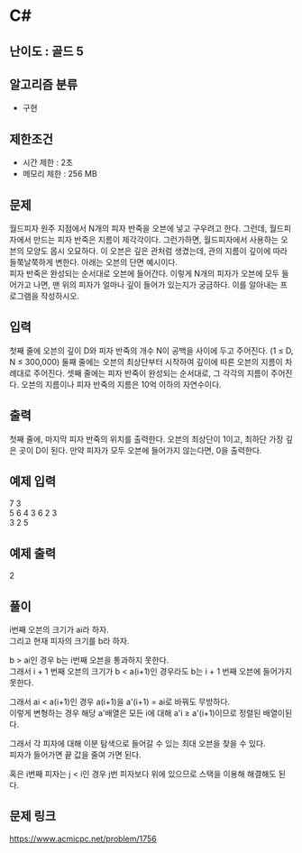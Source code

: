 # C#

## 난이도 : 골드 5

## 알고리즘 분류
  - 구현

## 제한조건
  - 시간 제한 : 2초
  - 메모리 제한 : 256 MB

## 문제
월드피자 원주 지점에서 N개의 피자 반죽을 오븐에 넣고 구우려고 한다. 그런데, 월드피자에서 만드는 피자 반죽은 지름이 제각각이다. 그런가하면, 월드피자에서 사용하는 오븐의 모양도 몹시 오묘하다. 이 오븐은 깊은 관처럼 생겼는데, 관의 지름이 깊이에 따라 들쭉날쭉하게 변한다. 아래는 오븐의 단면 예시이다.<br/>
피자 반죽은 완성되는 순서대로 오븐에 들어간다. 이렇게 N개의 피자가 오븐에 모두 들어가고 나면, 맨 위의 피자가 얼마나 깊이 들어가 있는지가 궁금하다. 이를 알아내는 프로그램을 작성하시오.<br/>


## 입력
첫째 줄에 오븐의 깊이 D와 피자 반죽의 개수 N이 공백을 사이에 두고 주어진다. (1 ≤ D, N ≤ 300,000) 둘째 줄에는 오븐의 최상단부터 시작하여 깊이에 따른 오븐의 지름이 차례대로 주어진다. 셋째 줄에는 피자 반죽이 완성되는 순서대로, 그 각각의 지름이 주어진다. 오븐의 지름이나 피자 반죽의 지름은 10억 이하의 자연수이다.<br/>


## 출력
첫째 줄에, 마지막 피자 반죽의 위치를 출력한다. 오븐의 최상단이 1이고, 최하단 가장 깊은 곳이 D이 된다. 만약 피자가 모두 오븐에 들어가지 않는다면, 0을 출력한다.<br/>


## 예제 입력
7 3<br/>
5 6 4 3 6 2 3<br/>
3 2 5<br/>


## 예제 출력
2<br/>


## 풀이
i번째 오븐의 크기가 ai라 하자.<br/>
그리고 현재 피자의 크기를 b라 하자.<br/>


b > ai인 경우 b는 i번째 오븐을 통과하지 못한다.<br/>
그래서 i + 1 번째 오븐의 크기가 b < a(i+1)인 경우라도 b는 i + 1 번째 오븐에 들어가지 못한다.<br/>


그래서 ai < a(i+1)인 경우 a(i+1)을 a'(i+1) = ai로 바꿔도 무방하다.<br/>
이렇게 변형하는 경우 해당 a'배열은 모든 i에 대해 a'i ≥ a'(i+1)이므로 정렬된 배열이된다.<br/>


그래서 각 피자에 대해 이분 탐색으로 들어갈 수 있는 최대 오븐을 찾을 수 있다.<br/>
피자가 들어가면 끝 값을 줄여 가면 된다.<br/>


혹은 i번째 피자는 j < i인 경우 j번 피자보다 위에 있으므로 스택을 이용해 해결해도 된다.<br/>


## 문제 링크
https://www.acmicpc.net/problem/1756